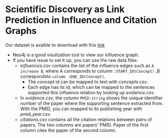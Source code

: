 # Scientific Discovery as Link Prediction in Influence and Citation Graphs

Our dataset is avaible to download with this [link](https://arizona.app.box.com/folder/72298595101)

- Neo4j is a good visulization tool to view our influence graph.
- If you have issue to set it up, you can use the raw data files:
  - *influences.csv* contains the list of the influence edges such as  `A increase B`, where A corresponds to column `:START_ID(Concept)` ,B correspondsto `column :END_ID(Concept)`.
    - The concept id can be mapped to text with *concepts.csv*.
    - Each edge has its id, which can be mapped to the sentences supported this influence relation by looking up *evidence.csv*.
  - In *evidence.csv*, the column `PMID:string` shows the unique identifier number of the paper where the supporting sentence extracted from. With the PMID, you can mapped to its publishing year with *pmid_year.csv*.
  - *citations.csv* contains all the citation relations between pairs of papers. 
     The two columns are papers' PMID. Paper of the first column cites the paper of the second column.
     
